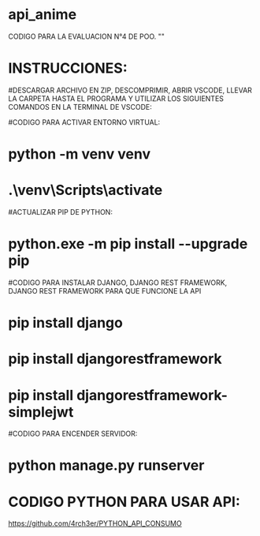 # api_anime
CODIGO PARA LA EVALUACION N°4 DE POO. ""

# INSTRUCCIONES:
#DESCARGAR ARCHIVO EN ZIP, DESCOMPRIMIR, ABRIR VSCODE, LLEVAR LA CARPETA HASTA EL PROGRAMA Y UTILIZAR LOS SIGUIENTES COMANDOS EN LA TERMINAL DE VSCODE:

#CODIGO PARA ACTIVAR ENTORNO VIRTUAL:
# python -m venv venv
# .\venv\Scripts\activate 

#ACTUALIZAR PIP DE PYTHON:
# python.exe -m pip install --upgrade pip

#CODIGO PARA INSTALAR DJANGO, DJANGO REST FRAMEWORK, DJANGO REST FRAMEWORK PARA QUE FUNCIONE LA API
# pip install django
# pip install djangorestframework
# pip install djangorestframework-simplejwt

#CODIGO PARA ENCENDER SERVIDOR:
# python manage.py runserver

# CODIGO PYTHON PARA USAR API:
https://github.com/4rch3er/PYTHON_API_CONSUMO
